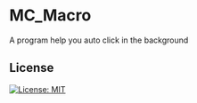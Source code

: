 # MC_Macro

A program help you auto click in the background

## License

[![License: MIT](https://img.shields.io/badge/License-MIT-yellow.svg)](https://opensource.org/licenses/MIT)
